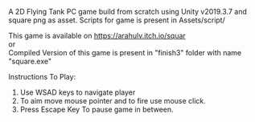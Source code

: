 A 2D Flying Tank PC game build from scratch using Unity v2019.3.7 and square png as asset. 
Scripts for game is present in Assets/script/

This game is available on https://arahulv.itch.io/squar  <br/>
or <br/>
Compiled Version of this game is present in "finish3" folder with name "square.exe"

Instructions To Play:

1. Use WSAD keys to navigate player  
2. To aim move mouse pointer and to fire use mouse click.
3. Press Escape Key To pause game in between.
